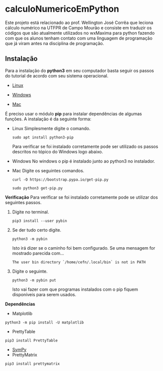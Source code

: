 
# calculoNumericoEmPython

Este projeto está relacionado ao prof. Wellington José Corrêa que leciona cálculo numérico na UTFPR de Campo Mourão e consiste em traduzir os códigos que são atualmente utilizados no wxMaxima para python fazendo com que os alunos tenham contato com uma linguagem de programação que já viram antes na disciplina de programação.

## Instalação

Para a instalação do **python3** em seu computador basta seguir os passos do tutorial de acordo com seu sistema operacional.

-  [Linux](https://python.org.br/instalacao-linux/)

-  [Windows](https://python.org.br/instalacao-windows/)

-  [Mac](https://python.org.br/instalacao-mac/)

É preciso usar o módulo **pip** para instalar dependências de algumas funções. A instalação é da seguinte forma:

- Linux
Simplesmente digite o comando.
	```
	sudo apt install python3-pip
	```
	Para verificar se foi instalado corretamente pode ser utilizado os passos descritos no tópico do Windows logo abaixo.

- Windows
No windows o pip é instalado junto ao python3 no instalador.

- Mac
	Digite os seguintes comandos.
	```
	curl -O https://bootstrap.pypa.io/get-pip.py
	```
	```
	sudo python3 get-pip.py
	```
**Verificação**
Para verificar se foi instalado corretamente pode se utilizar dos seguintes passos.
1. Digite no terminal.
	```
	pip3 install --user pybin
	```
2. Se der tudo certo digite.
	```
	python3 -m pybin
	```
	Isto irá dizer se o caminho foi bem configurado. Se uma mensagem for mostrado parecida com...
	```
	The user bin directory `/home/cefn/.local/bin` is not in PATH
	```
3. Digite o seguinte.
	```
	python3 -m pybin put
	```	
	Isto vai fazer com que programas instalados com o pip fiquem disponíveis para serem usados.

**Dependências**
- Matplotlib
```
python3 -m pip install -U matplotlib
```
- PrettyTable
```
pip3 install PrettyTable
```
- [SymPy](https://docs.sympy.org/1.5.1/install.html)
- PrettyMatrix
```
pip3 install prettymatrix
```
